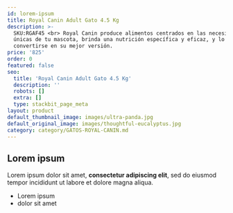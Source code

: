 ```yaml
---
id: lorem-ipsum
title: Royal Canin Adult Gato 4.5 Kg
description: >-
  SKU:RGAF45 <br> Royal Canin produce alimentos centrados en las necesidades
  únicas de tu mascota, brinda una nutrición específica y eficaz, y lo ayuda a
  convertirse en su mejor versión.
price: '825'
order: 0
featured: false
seo:
  title: 'Royal Canin Adult Gato 4.5 Kg'
  description: ''
  robots: []
  extra: []
  type: stackbit_page_meta
layout: product
default_thumbnail_image: images/ultra-panda.jpg
default_original_image: images/thoughtful-eucalyptus.jpg
category: category/GATOS-ROYAL-CANIN.md
---
```

## Lorem ipsum

Lorem ipsum dolor sit amet, **consectetur adipiscing elit**, sed do eiusmod tempor incididunt ut labore et dolore magna aliqua.

- Lorem ipsum
- dolor sit amet